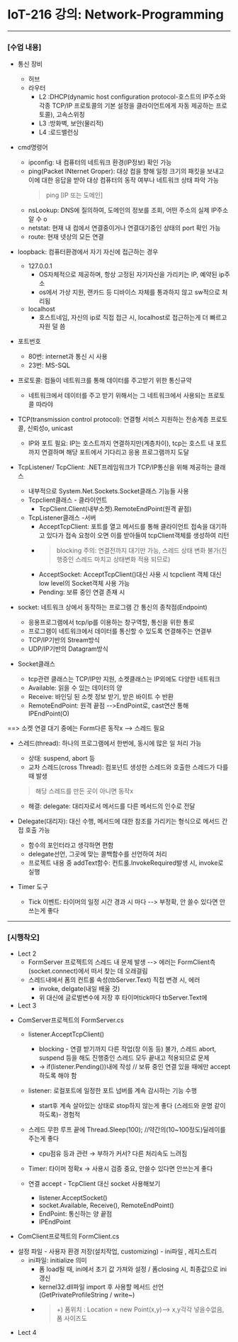 # IoT-216 강의: Network-Programming
--------
### [수업 내용]
* 통신 장비
  * 허브
  * 라우터 
    * L2 :DHCP(dynamic host configuration protocol-호스트의 IP주소와 각종 TCP/IP 프로토콜의 기본 설정을 클라이언트에게 자동 제공하는 프로토콜), 고속스위칭
    * L3 :방화벽, 보안(물리적)
    * L4 :로드밸런싱
* cmd명령어
  * ipconfig: 내 컴퓨터의 네트워크 환경(IP정보) 확인 가능
  * ping(Packet INternet Groper): 대상 컴을 향해 일정 크기의 패킷을 보내고 이에 대한 응답을 받아 대상 컴퓨터의 동작 여부나 네트워크 상태 파악 가능
     > ping [IP 또는 도메인]
  * nsLookup: DNS에 질의하여, 도메인의 정보를 조회, 어떤 주소의 실제 IP주소알 수 o
  * netstat: 현재 내 컴에서 연결중이거나 연결대기중인 상태의 port 확인 가능
  * route: 현재 넷상의 모든 연결
* loopback: 컴퓨터환경에서 자기 자신에 접근하는 경우
  * 127.0.0.1
    * OS자체적으로 제공하며, 항상 고정된 자기자신을 가리키는 IP, 예약된 ip주소
    * os에서 가상 지원, 랜카드 등 디바이스 자체를 통과하지 않고 sw적으로 처리됨
  * localhost
    * 호스트네임, 자신의 ip로 직접 접근 시, localhost로 접근하는게 더 빠르고 자원 덜 씀
* 포트번호
    * 80번: internet과 통신 시 사용
    * 23번: MS-SQL
* 프로토콜: 컴들이 네트워크를 통해 데이터를 주고받기 위한 통신규약
    * 네트워크에서 데이터를 주고 받기 위해서는 그 네트워크에서 사용되는 프로토콜 따라야
* TCP(transmission control protocol): 연결형 서비스 지원하는 전송계층 프로토콜, 신뢰성o, unicast
    * IP와 포트 필요: IP는 호스트까지 연결하지만(계층차이), tcp는 호스트 내 포트까지 연결하며 해당 포트에서 기다리고 응용 프로그램까지 도달
* TcpListener/ TcpClient: .NET프레임워크가 TCP/IP통신을 위해 제공하는 클래스
    * 내부적으로 System.Net.Sockets.Socket클래스 기능들 사용
  * Tcpclient클래스 - 클라이언트
    * TcpClient.Client(내부소켓).RemoteEndPoint(원격 끝점)
  * TcpListener클래스 -서버
    * AcceptTcpClient: 포트를 열고 메서드를 통해 클라이언트 접속을 대기하고 있다가 접속 요청이 오면 이를 받아들여 tcpClient객체를 생성하여 리턴
    * > blocking 주의: 연결전까지 대기만 가능, 스레드 상태 변화 불가(진행중인 스레드 마치고 상태변화 적용 되므로)
    * AcceptSocket: AcceptTcpClient()대신 사용 시 tcpclient 객체 대신 low level의 Socket객체 사용 가능
    * Pending: 보류 중인 연결 존재 시
 
* socket: 네트워크 상에서 동작하는 프로그램 간 통신의 종착점(Endpoint)
    * 응용프로그램에서 tcp/ip를 이용하는 창구역할, 통신을 위한 통로
    * 프로그램이 네트워크에서 데이터를 통신할 수 있도록 연결해주는 연결부
  * TCP/IP기반의 Stream방식
  * UDP/IP기반의 Datagram방식
* Socket클래스
    * tcp관련 클래스는 TCP/IP만 지원, 소켓클래스는 IP외에도 다양한 네트워크
    * Available: 읽을 수 있는 데이터의 양
    * Receive: 바인딩 된 소켓 정보 받기, 받은 바이트 수 반환
    * RemoteEndPoint: 원격 끝점 -->EndPoint로, cast연산 통해 IPEndPoint(O)

==> 소켓 연결 대기 중에는 Form다른 동작x --> 스레드 필요
* 스레드(thread): 하나의 프로그램에서 한번에, 동시에 많은 일 처리 가능
  * 상태: suspend, abort 등
   * 교차 스레드(cross Thread): 컴포넌트 생성한 스레드와 호출한 스레드가 다를 때 발생
    > 해당 스레드를 만든 곳이 아니면 동작x
  * 해결: delegate: 대리자로서 메서드를 다른 메서드의 인수로 전달

* Delegate(대리자): 대신 수행, 메서드에 대한 참조를 가리키는 형식으로 메서드 간접 호출 가능
    * 함수의 포인터라고 생각하면 편함
    * delegate선언, 그곳에 맞는 콜백함수를 선언하여 처리
    * 프로젝트 내용 중 addText함수: 컨트롤.InvokeRequired발생 시, invoke로 실행
* Timer 도구
    * Tick 이벤트: 타이머의 일정 시간 경과 시 마다 --> 부정확, 안 쓸수 있다면 안쓰는게 좋다
---------
### [시행착오]
* Lect 2
  * FormServer 프로젝트의 스레드 내 문제 발생 --> 에러는 FormClient측(socket.connect)에서 떠서 찾는 데 오래걸림
  * 스레드내에서 폼의 컨트롤 속성(tbServer.Text) 직접 변경 시, 에러 
    * invoke, delgate(내일 배울 것) 
    * 위 대신에 글로벌변수에 저장 후 타이머tick마다 tbServer.Text에 
* Lect 3
- ComServer프로젝트의 FormServer.cs
  * listener.AcceptTcpClient()
    * blocking - 연결 받기까지 다른 작업(창 이동 등) 불가, 스레드 abort, suspend 등을 해도 진행중인 스레드 모두 끝내고 적용되므로 문제
    * → if(listener.Pending())내에 작성	 // 보류 중인 연결 있을 때에만 accept하도록 해야 함
  * listener: 로컬포트에 일정한 포트 넘버를 계속 감시하는 기능 수행
    * start후 계속 살아있는 상태로 stop하지 않는게 좋다 (스레드와 운명 같이하도록)- 경험적
  * 스레드 무한 루프 끝에 Thread.Sleep(100);  //약간의(10~100정도)딜레이를 주는게 좋다
    * cpu점유 등과 관련 → 부하가 커서? 다른 처리속도 느려짐
  * Timer: 타이머 정확x →  사용시 검증 중요, 안쓸수 있다면 안쓰는게 좋다

  * 연결 accept - TcpClient 대신 socket 사용해보기
    * listener.AcceptSocket()
    * socket.Available, Receive(), RemoteEndPoint()
    * EndPoint: 통신하는 양 끝점
    * IPEndPoint
    
- ComClient프로젝트의 FormClient.cs
* 설정 파일 - 사용자 환경 저장(설치작업, customizing) - ini파일 , 레지스트리
  * ini파일: initialize 의미
    * 폼 load될 때, ini에서 초기 값 가져와 설정 / 폼closing 시, 최종값으로 ini 갱신
    * kernel32.dll파일 import 후 사용할 메서드 선언(GetPrivateProfileString / write~)
    * > +) 폼위치 : Location = new Point(x,y)--> x,y각각 넣을수없음, 폼 사이즈도
* Lect 4
